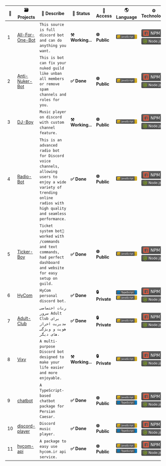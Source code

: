 | 🔢 | 🗃 Projects | 📖 Describe | 📡 Status | 🔐 Access | 🌎 Language | ⚙️ Technology | ⭐ Stars | 🖨 Forks |
| ----------- | ----------- | ----------- | ----------- | ----------- | ----------- | ----------- | ----------- | ----------- |
| 1 | [All-For-One-Bot](https://github.com/Persian-Caesar/All-For-One-Bot) | `This source is full discord bot and can do anything you want.` | **⚒ Working...** | **🌐 Public** | ![Used JavaScript](https://raw.githubusercontent.com/Sobhan-SRZA/Sobhan-SRZA/4c697854a80e5e99324c04eb000f7d2cd53737ae/images//javascript.svg) | ![Used NPM](https://raw.githubusercontent.com/Sobhan-SRZA/Sobhan-SRZA/4c697854a80e5e99324c04eb000f7d2cd53737ae/images//npm.svg) ![Used Node.js](https://raw.githubusercontent.com/Sobhan-SRZA/Sobhan-SRZA/4c697854a80e5e99324c04eb000f7d2cd53737ae/images//node.js.svg) | ![Stars](https://img.shields.io/github/stars/Persian-Caesar/All-For-One-Bot?style=flat-square) | ![Forks](https://img.shields.io/github/forks/Persian-Caesar/All-For-One-Bot?style=flat-square) |
| 2 | [Anti-Nuker-Bot](https://github.com/Persian-Caesar/Anti-Nuker-Bot) | `This is bot can fix your nuked guild like unban all members or remove spam channels and roles for you.` | **✅ Done** | **🌐 Public** | ![Used JavaScript](https://raw.githubusercontent.com/Sobhan-SRZA/Sobhan-SRZA/4c697854a80e5e99324c04eb000f7d2cd53737ae/images//javascript.svg) | ![Used NPM](https://raw.githubusercontent.com/Sobhan-SRZA/Sobhan-SRZA/4c697854a80e5e99324c04eb000f7d2cd53737ae/images//npm.svg) ![Used Node.js](https://raw.githubusercontent.com/Sobhan-SRZA/Sobhan-SRZA/4c697854a80e5e99324c04eb000f7d2cd53737ae/images//node.js.svg) | ![Stars](https://img.shields.io/github/stars/Persian-Caesar/Anti-Nuker-Bot?style=flat-square) | ![Forks](https://img.shields.io/github/forks/Persian-Caesar/Anti-Nuker-Bot?style=flat-square) |
| 3 | [DJ-Boy](https://github.com/Persian-Caesar/DJ-Boy) | `Music player on discord with custom channel feature.` | **⚒ Working...** | **🌐 Public** | ![Used JavaScript](https://raw.githubusercontent.com/Sobhan-SRZA/Sobhan-SRZA/4c697854a80e5e99324c04eb000f7d2cd53737ae/images//javascript.svg) | ![Used NPM](https://raw.githubusercontent.com/Sobhan-SRZA/Sobhan-SRZA/4c697854a80e5e99324c04eb000f7d2cd53737ae/images//npm.svg) ![Used Node.js](https://raw.githubusercontent.com/Sobhan-SRZA/Sobhan-SRZA/4c697854a80e5e99324c04eb000f7d2cd53737ae/images//node.js.svg) | ![Stars](https://img.shields.io/github/stars/Persian-Caesar/DJ-Boy?style=flat-square) | ![Forks](https://img.shields.io/github/forks/Persian-Caesar/DJ-Boy?style=flat-square) |
| 4 | [Radio-Bot](https://github.com/Persian-Caesar/Radio-Bot) | `This is an advanced radio bot for Discord voice channels, allowing users to enjoy a wide variety of trending online radios with high quality and seamless performance.` | **✅ Done** | **🌐 Public** | ![Used JavaScript](https://raw.githubusercontent.com/Sobhan-SRZA/Sobhan-SRZA/4c697854a80e5e99324c04eb000f7d2cd53737ae/images//javascript.svg) | ![Used NPM](https://raw.githubusercontent.com/Sobhan-SRZA/Sobhan-SRZA/4c697854a80e5e99324c04eb000f7d2cd53737ae/images//npm.svg) ![Used Node.js](https://raw.githubusercontent.com/Sobhan-SRZA/Sobhan-SRZA/4c697854a80e5e99324c04eb000f7d2cd53737ae/images//node.js.svg) | ![Stars](https://img.shields.io/github/stars/Persian-Caesar/Radio-Bot?style=flat-square) | ![Forks](https://img.shields.io/github/forks/Persian-Caesar/Radio-Bot?style=flat-square) |
| 5 | [Ticker-Boy](https://github.com/Persian-Caesar/Ticker-Boy) | `Ticket system bot🎫 worked with /commands and text commands, had perfect dashboard and website for easy setup on guild.` | **✅ Done** | **🌐 Public** | ![Used JavaScript](https://raw.githubusercontent.com/Sobhan-SRZA/Sobhan-SRZA/4c697854a80e5e99324c04eb000f7d2cd53737ae/images//javascript.svg) | ![Used NPM](https://raw.githubusercontent.com/Sobhan-SRZA/Sobhan-SRZA/4c697854a80e5e99324c04eb000f7d2cd53737ae/images//npm.svg) ![Used Node.js](https://raw.githubusercontent.com/Sobhan-SRZA/Sobhan-SRZA/4c697854a80e5e99324c04eb000f7d2cd53737ae/images//node.js.svg) | ![Stars](https://img.shields.io/github/stars/Persian-Caesar/Ticker-Boy?style=flat-square) | ![Forks](https://img.shields.io/github/forks/Persian-Caesar/Ticker-Boy?style=flat-square) |
| 6 | [HyCom](https://github.com/Persian-Caesar/HyCom) | `HyCom personal discord bot.` | **✅ Done** | **🔒 Private** | ![Used TypeScript](https://raw.githubusercontent.com/Sobhan-SRZA/Sobhan-SRZA/4c697854a80e5e99324c04eb000f7d2cd53737ae/images//typescript.svg) ![Used JavaScript](https://raw.githubusercontent.com/Sobhan-SRZA/Sobhan-SRZA/4c697854a80e5e99324c04eb000f7d2cd53737ae/images//javascript.svg) | ![Used NPM](https://raw.githubusercontent.com/Sobhan-SRZA/Sobhan-SRZA/4c697854a80e5e99324c04eb000f7d2cd53737ae/images//npm.svg) ![Used Node.js](https://raw.githubusercontent.com/Sobhan-SRZA/Sobhan-SRZA/4c697854a80e5e99324c04eb000f7d2cd53737ae/images//node.js.svg) | `none` | `none` |
| 7 | [Adult-Club](https://github.com/Persian-Caesar/Adult-Club) | `ربات اختصاصی سرور Adult Club برای مدیریت احراز هویت و ویژگی های دیگر.` | **✅ Done** | **🔒 Private** | ![Used JavaScript](https://raw.githubusercontent.com/Sobhan-SRZA/Sobhan-SRZA/4c697854a80e5e99324c04eb000f7d2cd53737ae/images//javascript.svg) | ![Used NPM](https://raw.githubusercontent.com/Sobhan-SRZA/Sobhan-SRZA/4c697854a80e5e99324c04eb000f7d2cd53737ae/images//npm.svg) ![Used Node.js](https://raw.githubusercontent.com/Sobhan-SRZA/Sobhan-SRZA/4c697854a80e5e99324c04eb000f7d2cd53737ae/images//node.js.svg) | `none` | `none` |
| 8 | [Vixy](https://github.com/Persian-Caesar/Vixy) | `A multi-purpose Discord bot designed to make your life easier and more enjoyable.` | **⚒ Working...** | **🔒 Private** | ![Used JavaScript](https://raw.githubusercontent.com/Sobhan-SRZA/Sobhan-SRZA/4c697854a80e5e99324c04eb000f7d2cd53737ae/images//javascript.svg) | ![Used NPM](https://raw.githubusercontent.com/Sobhan-SRZA/Sobhan-SRZA/4c697854a80e5e99324c04eb000f7d2cd53737ae/images//npm.svg) ![Used Node.js](https://raw.githubusercontent.com/Sobhan-SRZA/Sobhan-SRZA/4c697854a80e5e99324c04eb000f7d2cd53737ae/images//node.js.svg) | `none` | `none` |
| 9 | [chatbot](https://github.com/Persian-Caesar/chatbot) | `A TypeScript-based chatbot package for Persian Caesar.` | **✅ Done** | **🌐 Public** | ![Used JavaScript](https://raw.githubusercontent.com/Sobhan-SRZA/Sobhan-SRZA/4c697854a80e5e99324c04eb000f7d2cd53737ae/images//javascript.svg) ![Used TypeScript](https://raw.githubusercontent.com/Sobhan-SRZA/Sobhan-SRZA/4c697854a80e5e99324c04eb000f7d2cd53737ae/images//typescript.svg) | ![Used NPM](https://raw.githubusercontent.com/Sobhan-SRZA/Sobhan-SRZA/4c697854a80e5e99324c04eb000f7d2cd53737ae/images//npm.svg) ![Used Node.js](https://raw.githubusercontent.com/Sobhan-SRZA/Sobhan-SRZA/4c697854a80e5e99324c04eb000f7d2cd53737ae/images//node.js.svg) | ![Stars](https://img.shields.io/github/stars/Persian-Caesar/chatbot?style=flat-square) | ![Forks](https://img.shields.io/github/forks/Persian-Caesar/chatbot?style=flat-square) |
| 10 | [discord-player](https://github.com/Persian-Caesar/discord-player) | `Discord music player.` | **✅ Done** | **🌐 Public** | ![Used JavaScript](https://raw.githubusercontent.com/Sobhan-SRZA/Sobhan-SRZA/4c697854a80e5e99324c04eb000f7d2cd53737ae/images//javascript.svg) ![Used TypeScript](https://raw.githubusercontent.com/Sobhan-SRZA/Sobhan-SRZA/4c697854a80e5e99324c04eb000f7d2cd53737ae/images//typescript.svg) | ![Used NPM](https://raw.githubusercontent.com/Sobhan-SRZA/Sobhan-SRZA/4c697854a80e5e99324c04eb000f7d2cd53737ae/images//npm.svg) ![Used Node.js](https://raw.githubusercontent.com/Sobhan-SRZA/Sobhan-SRZA/4c697854a80e5e99324c04eb000f7d2cd53737ae/images//node.js.svg) | ![Stars](https://img.shields.io/github/stars/Persian-Caesar/discord-player?style=flat-square) | ![Forks](https://img.shields.io/github/forks/Persian-Caesar/discord-player?style=flat-square) |
| 11 | [hycom-api](https://github.com/Persian-Caesar/hycom-api) | `A package to easy use hycom.ir api service.` | **✅ Done** | **🌐 Public** | ![Used JavaScript](https://raw.githubusercontent.com/Sobhan-SRZA/Sobhan-SRZA/4c697854a80e5e99324c04eb000f7d2cd53737ae/images//javascript.svg) ![Used TypeScript](https://raw.githubusercontent.com/Sobhan-SRZA/Sobhan-SRZA/4c697854a80e5e99324c04eb000f7d2cd53737ae/images//typescript.svg) | ![Used NPM](https://raw.githubusercontent.com/Sobhan-SRZA/Sobhan-SRZA/4c697854a80e5e99324c04eb000f7d2cd53737ae/images//npm.svg) ![Used Node.js](https://raw.githubusercontent.com/Sobhan-SRZA/Sobhan-SRZA/4c697854a80e5e99324c04eb000f7d2cd53737ae/images//node.js.svg) | ![Stars](https://img.shields.io/github/stars/Persian-Caesar/hycom-api?style=flat-square) | ![Forks](https://img.shields.io/github/forks/Persian-Caesar/hycom-api?style=flat-square) |